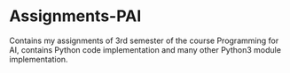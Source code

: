 # Assignments-PAI
Contains my assignments of 3rd semester of the course Programming for AI, contains Python code implementation and many other Python3 module implementation.
